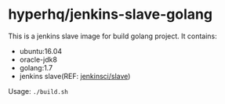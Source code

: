 hyperhq/jenkins-slave-golang
============================

This is a jenkins slave image for build golang project.
It contains:
 - ubuntu:16.04
 - oracle-jdk8
 - golang:1.7
 - jenkins slave(REF: [jenkinsci/slave](https://hub.docker.com/r/jenkinsci/slave/))

Usage: `./build.sh`
